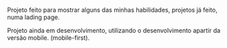 Projeto feito para mostrar alguns das minhas habilidades, projetos já feito, numa lading page.

Projeto ainda em desenvolvimento, utilizando o desenvolvimento apartir da versão mobile. (mobile-first).

